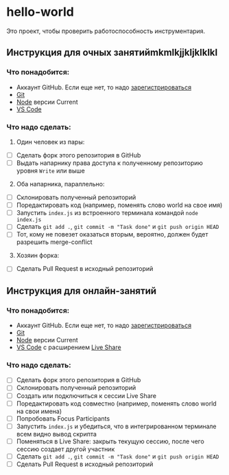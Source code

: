 # hello-world

Это проект, чтобы проверить работоспособность инструментария.

## Инструкция для очных занятийmkmlkjjkljklklkl
### Что понадобится:
* Аккаунт GitHub. Если еще нет, то надо [зарегистрироваться](https://github.com/join)
* [Git](https://git-scm.com/)
* [Node](https://nodejs.org/en/) версии Current
* [VS Code](https://code.visualstudio.com/)

### Что надо сделать:
1. Один человек из пары:
- [ ] Сделать форк этого репозитория в GitHub
- [ ] Выдать напарнику права доступа к полученному репозиторию уровня `Write` или выше
2. Оба напарника, параллельно:
- [ ] Склонировать полученный репозиторий
- [ ] Поредактировать код (например, поменять слово world на свое имя)
- [ ] Запустить `index.js` из встроенного терминала командой `node index.js`
- [ ] Сделать `git add .`, `git commit -m "Task done"` и `git push origin HEAD`
- [ ] Тот, кому не повезет оказаться вторым, вероятно, должен будет разрешить merge-conflict
3. Хозяин форка:
- [ ] Сделать Pull Request в исходный репозиторий

## Инструкция для онлайн-занятий
### Что понадобится:
* Аккаунт GitHub. Если еще нет, то надо [зарегистрироваться](https://github.com/join)
* [Git](https://git-scm.com/)
* [Node](https://nodejs.org/en/) версии Current
* [VS Code](https://code.visualstudio.com/) с расширением [Live Share](https://marketplace.visualstudio.com/items?itemName=MS-vsliveshare.vsliveshare-pack)

### Что надо сделать:
- [ ] Сделать форк этого репозитория в GitHub
- [ ] Склонировать полученный репозиторий
- [ ] Создать или подключиться к сессии Live Share
- [ ] Поредактировать код совместно (например, поменять слово world на свои имена)
- [ ] Попробовать Focus Participants
- [ ] Запустить `index.js` и убедиться, что в интегрированном терминале всем видно вывод скрипта
- [ ] Поменяться в Live Share: закрыть текущую сессию, после чего сессию создает другой участник
- [ ] Сделать `git add .`, `git commit -m "Task done"` и `git push origin HEAD`
- [ ] Сделать Pull Request в исходный репозиторий
